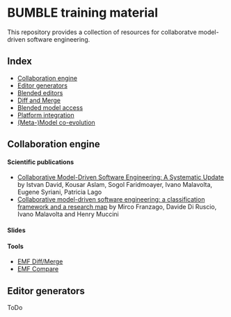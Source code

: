 # BUMBLE training material 

This repository provides a collection of resources for collaboratve model-driven software engineering.  

## Index

* [Collaboration engine](#collaboration-engine)
* [Editor generators](#editor-generators)
* [Blended editors](#blended-editors)
* [Diff and Merge](#diff-and-merge)
* [Blended model access](#blended-model-access)
* [Platform integration](#platform-integration)
* [(Meta-)Model co-evolution](#model-coevolution)


## Collaboration engine

#### Scientific publications

* [Collaborative Model-Driven Software Engineering: A Systematic Update](http://www.ivanomalavolta.com/files/papers/MODELS_2021.pdf) by Istvan David, Kousar Aslam, Sogol Faridmoayer, Ivano Malavolta, Eugene Syriani, Patricia Lago
* [Collaborative model-driven software engineering: a classification framework and a research map](http://people.disim.univaq.it/mirco.franzago/collaborativeMDSE/papers/collaborativeMDSE_TSE_accepted.pdf) by Mirco Franzago, Davide Di Ruscio, Ivano Malavolta and Henry Muccini

#### Slides


#### Tools

 * [EMF Diff/Merge](https://wiki.eclipse.org/EMF_DiffMerge)
 * [EMF Compare](https://www.eclipse.org/emf/compare)




## Editor generators

ToDo


 
